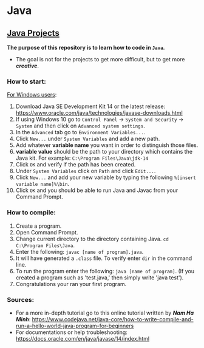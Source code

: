 Java
=======
## <ins>Java Projects</ins>
**The purpose of this repository is to learn how to code in `Java`.**
- The goal is not for the projects to get more difficult, but to get more ***creative***.

### How to start:
<ins>For Windows users</ins>:
1) Download Java SE Development Kit 14 or the latest release: https://www.oracle.com/java/technologies/javase-downloads.html
2) If using Windows 10 go to `Control Panel` -> `System and Security` -> `System` and then click on `Advanced system settings`.
3) In the `Advanced` tab go to `Environment Variables...`.
4) Click `New...` under `System Variables` and add a new path.
5) Add whatever **variable name** you want in order to distinguish those files.
6) **variable value** should be the path to your directory which contains the Java kit. For example: `C:\Program Files\Java\jdk-14`
7) Click `OK` and verify if the path has been created.
8) Under `System Variables` click on `Path` and click `Edit...`.
9) Click `New...` and add your new variable by typing the following `%[insert variable name]%\bin`.
10) Click `OK` and you should be able to run Java and Javac from your Command Prompt.

### How to compile:
1) Create a program.
1) Open Command Prompt.
2) Change current directory to the directory containing Java. `cd C:\Program Files\Java`.
3) Enter the following: `javac [name of program].java`.
4) It will have generated a `.class` file. To verify enter  `dir` in the command line.
5) To run the program enter the following: `java [name of program]`. (If you created a program such as 'test.java,' then simply write 'java test').
6) Congratulations your ran your first program.

### Sources:
- For a more in-depth tutorial go to this online tutorial written by ***Nam Ha Minh***:
https://www.codejava.net/java-core/how-to-write-compile-and-run-a-hello-world-java-program-for-beginners
- For documentations or help troubleshooting:
https://docs.oracle.com/en/java/javase/14/index.html
